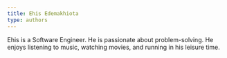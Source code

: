 ```yaml
---
title: Ehis Edemakhiota
type: authors
---
```

Ehis is a Software Engineer. He is passionate about problem-solving. He enjoys listening to music, watching movies, and running in his leisure time.
